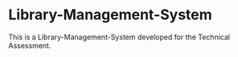 # Library-Management-System
This is a Library-Management-System developed for the Technical Assessment.
